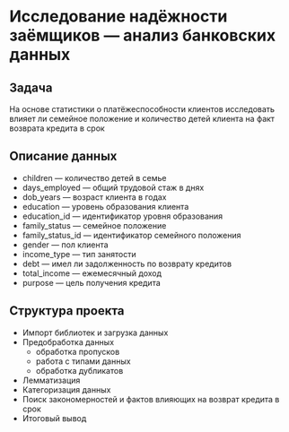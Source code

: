 # Исследование надёжности заёмщиков — анализ банковских данных
## Задача
На основе статистики о платёжеспособности клиентов исследовать влияет ли семейное положение и количество детей клиента на факт возврата кредита в срок

## Описание данных
- children — количество детей в семье
- days_employed — общий трудовой стаж в днях
- dob_years — возраст клиента в годах
- education — уровень образования клиента
- education_id — идентификатор уровня образования
- family_status — семейное положение
- family_status_id — идентификатор семейного положения
- gender — пол клиента
- income_type — тип занятости
- debt — имел ли задолженность по возврату кредитов
- total_income — ежемесячный доход
- purpose — цель получения кредита
## Структура проекта
- Импорт библиотек и загрузка данных
- Предобработка данных
   - обработка пропусков
   - работа с типами данных
   - обработка дубликатов
- Лемматизация
- Категоризация данных
- Поиск закономерностей и фактов влияющих на возврат кредита в срок
- Итоговый вывод
